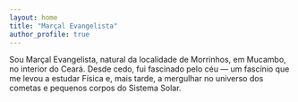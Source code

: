 ```yaml
---
layout: home
title: "Marçal Evangelista"
author_profile: true
---
```


Sou Marçal Evangelista, natural da localidade de Morrinhos, em Mucambo, no interior do Ceará. Desde cedo, fui fascinado pelo céu — um fascínio que me levou a estudar Física e, mais tarde, a mergulhar no universo dos cometas e pequenos corpos do Sistema Solar.
